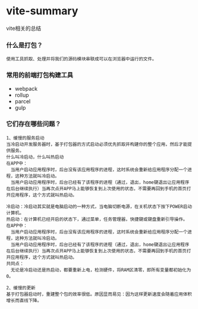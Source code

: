 # vite-summary
vite相关的总结

### 什么是打包？
```
使用工具抓取、处理并将我们的源码模块串联成可以在浏览器中运行的文件。
```
### 常用的前端打包构建工具
- webpack
- rollup
- parcel
- gulp

### 它们存在哪些问题？
```
1、缓慢的服务启动
当冷启动开发服务器时，基于打包器的方式启动必须优先抓取并构建你的整个应用，然后才能提供服务。
什么叫冷启动，什么叫热启动
在APP中：
　当用户启动应用程序时，后台没有该应用程序的进程，这时系统会重新给应用程序分配一个进程，这种方法就叫冷启动。
　当用户启动应用程序时，后台已经有了该程序的进程（通过，退出，home键退出让应用程序在后台继续执行）当再次点开APP马上能够恢复到上次使用的状态，不需要再回到手机的首页打开应用程序，这个方式就叫热启动。

冷启动：冷启动其实就是电脑启动的一种方式，当电脑切断电源，在关机状态下按下POWER启动计算机。
热启动：在计算机已经开启的状态下，通过菜单，任务管理器，快捷键或键盘重新引导操作。
在APP中：
　当用户启动应用程序时，后台没有该应用程序的进程，这时系统会重新给应用程序分配一个进程，这种方法就叫冷启动。
　当用户启动应用程序时，后台已经有了该程序的进程（通过，退出，home键退出让应用程序在后台继续执行）当再次点开APP马上能够恢复到上次使用的状态，不需要再回到手机的首页打开应用程序，这个方式就叫热启动。
共同点：
　无论是冷启动还是热启动，都要重新上电，检测硬件，将RAM区清零，即所有变量都初始化为0。

2、缓慢的更新
基于打包器启动时，重建整个包的效率很低。原因显而易见：因为这样更新速度会随着应用体积增长而直线下降。
```
